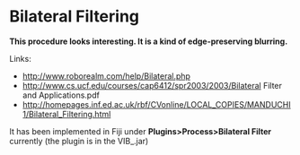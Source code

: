 # Bilateral Filtering

**This procedure looks interesting. It is a kind of edge-preserving
blurring.**

Links:

-   <http://www.roborealm.com/help/Bilateral.php>
-   <http://www.cs.ucf.edu/courses/cap6412/spr2003/2003/Bilateral>
    Filter and Applications.pdf
-   <http://homepages.inf.ed.ac.uk/rbf/CVonline/LOCAL_COPIES/MANDUCHI1/Bilateral_Filtering.html>

It has been implemented in Fiji under **Plugins\>Process\>Bilateral
Filter** currently (the plugin is in the VIB\_.jar)
